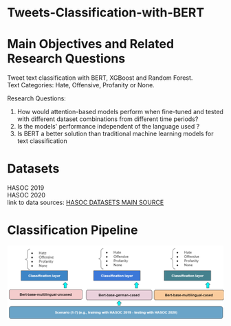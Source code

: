 # Tweets-Classification-with-BERT
# Main Objectives and Related Research Questions  
Tweet text classification with BERT, XGBoost and Random Forest.  
Text Categories: Hate, Offensive, Profanity or None. 

Research Questions:  
1. How would attention-based models perform when fine-tuned and tested with different dataset combinations from different time periods?  
2. Is the models' performance independent of the language used ?  
3. Is BERT a better solution than traditional machine learning models for text classification 
 
 

# Datasets  
HASOC 2019  
HASOC 2020    
link to data sources: [HASOC DATASETS MAIN SOURCE](https://hasocfire.github.io/hasoc/2020/dataset.html)

# Classification Pipeline  
![Classification Pipeline](methods.PNG)
